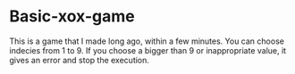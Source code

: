 # Basic-xox-game
This is a game that I made long ago, within a few minutes.
You can choose indecies from 1 to 9. If you choose a bigger than 9 or inappropriate value, it gives an error and stop the execution.
